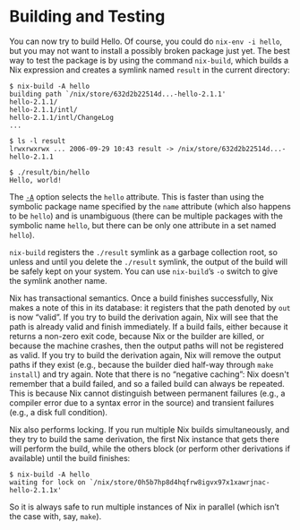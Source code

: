 # Building and Testing

You can now try to build Hello. Of course, you could do `nix-env -i
hello`, but you may not want to install a possibly broken package just
yet. The best way to test the package is by using the command
`nix-build`, which builds a Nix expression and creates a symlink named
`result` in the current directory:

    $ nix-build -A hello
    building path `/nix/store/632d2b22514d...-hello-2.1.1'
    hello-2.1.1/
    hello-2.1.1/intl/
    hello-2.1.1/intl/ChangeLog
    ...
    
    $ ls -l result
    lrwxrwxrwx ... 2006-09-29 10:43 result -> /nix/store/632d2b22514d...-hello-2.1.1
    
    $ ./result/bin/hello
    Hello, world!

The [`-A`](#opt-attr) option selects the `hello` attribute. This is
faster than using the symbolic package name specified by the `name`
attribute (which also happens to be `hello`) and is unambiguous (there
can be multiple packages with the symbolic name `hello`, but there can
be only one attribute in a set named `hello`).

`nix-build` registers the `./result` symlink as a garbage collection
root, so unless and until you delete the `./result` symlink, the output
of the build will be safely kept on your system. You can use
`nix-build`’s `-o` switch to give the symlink another name.

Nix has transactional semantics. Once a build finishes successfully, Nix
makes a note of this in its database: it registers that the path denoted
by `out` is now “valid”. If you try to build the derivation again, Nix
will see that the path is already valid and finish immediately. If a
build fails, either because it returns a non-zero exit code, because Nix
or the builder are killed, or because the machine crashes, then the
output paths will not be registered as valid. If you try to build the
derivation again, Nix will remove the output paths if they exist (e.g.,
because the builder died half-way through `make
install`) and try again. Note that there is no “negative caching”: Nix
doesn't remember that a build failed, and so a failed build can always
be repeated. This is because Nix cannot distinguish between permanent
failures (e.g., a compiler error due to a syntax error in the source)
and transient failures (e.g., a disk full condition).

Nix also performs locking. If you run multiple Nix builds
simultaneously, and they try to build the same derivation, the first Nix
instance that gets there will perform the build, while the others block
(or perform other derivations if available) until the build finishes:

    $ nix-build -A hello
    waiting for lock on `/nix/store/0h5b7hp8d4hqfrw8igvx97x1xawrjnac-hello-2.1.1x'

So it is always safe to run multiple instances of Nix in parallel (which
isn’t the case with, say, `make`).
